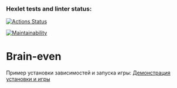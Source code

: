 ### Hexlet tests and linter status:
[![Actions Status](https://github.com/Beleg313/php-project-45/actions/workflows/hexlet-check.yml/badge.svg)](https://github.com/Beleg313/php-project-45/actions)

[![Maintainability](https://api.codeclimate.com/v1/badges/46da06c296897eb7b1eb/maintainability)](https://codeclimate.com/github/Beleg313/php-project-45/maintainability)

# Brain-even

Пример установки зависимостей и запуска игры:
[Демонстрация установки и игры](https://asciinema.org/a/GfqjOPUqX4ux4TtBIYbZMloqC)
